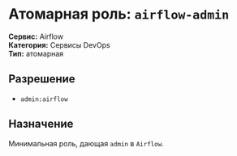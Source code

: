 # Атомарная роль: `airflow-admin`

**Сервис:** Airflow  
**Категория:** Сервисы DevOps  
**Тип:** атомарная

## Разрешение
- `admin:airflow`

## Назначение
Минимальная роль, дающая `admin` в `Airflow`.
